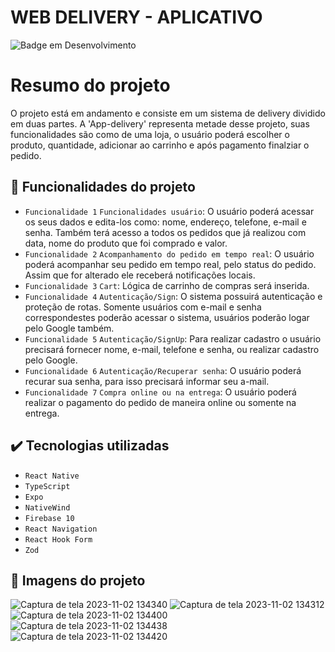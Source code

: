 <h1>WEB DELIVERY - APLICATIVO</h1>

![Badge em Desenvolvimento](http://img.shields.io/static/v1?label=STATUS&message=EM%20DESENVOLVIMENTO&color=GREEN&style=for-the-badge)

# Resumo do projeto
O projeto está em andamento e consiste em um sistema de delivery dividido em duas partes. A 'App-delivery' representa metade desse projeto, suas funcionalidades são como de uma loja, o usuário poderá escolher o produto, quantidade, adicionar ao carrinho e após pagamento finalziar o pedido. 

## 🔨 Funcionalidades do projeto
- `Funcionalidade 1` `Funcionalidades usuário`: O usuário poderá acessar os seus dados e edita-los como: nome, endereço, telefone, e-mail e senha. Também terá acesso a todos os pedidos que já realizou com data, nome do produto que foi comprado e valor.  
- `Funcionalidade 2` `Acompanhamento do pedido em tempo real`: O usuário poderá acompanhar seu pedido em tempo real, pelo status do pedido. Assim que for alterado ele receberá notificações locais.  
- `Funcionalidade 3` `Cart`: Lógica de carrinho de compras será inserida.
- `Funcionalidade 4` `Autenticação/Sign`: O sistema possuirá autenticação e proteção de rotas. Somente usuários com e-mail e senha correspondestes poderão acessar o sistema, usuários poderão logar pelo Google também.
 - `Funcionalidade 5` `Autenticação/SignUp`: Para realizar cadastro o usuário precisará fornecer nome, e-mail, telefone e senha, ou realizar cadastro pelo Google. 
 - `Funcionalidade 6` `Autenticação/Recuperar senha`: O usuário poderá recurar sua senha, para isso precisará informar seu a-mail. 
  - `Funcionalidade 7` `Compra online ou na entrega`: O usuário poderá realizar o pagamento do pedido de maneira online ou somente na entrega. 
 

## ✔️ Tecnologias utilizadas

- ``React Native``
- ``TypeScript``
- ``Expo``
- ``NativeWind``
- ``Firebase 10``
- ``React Navigation``
- ``React Hook Form``
- ``Zod``

## 🎯 Imagens do projeto 

![Captura de tela 2023-11-02 134340](https://github.com/BiancaHoffer/app-delivery/assets/99914904/04859309-700b-49a1-96d9-7498e7434e45)
![Captura de tela 2023-11-02 134312](https://github.com/BiancaHoffer/app-delivery/assets/99914904/87532602-4531-4444-a4f1-2faf4237e784)
![Captura de tela 2023-11-02 134400](https://github.com/BiancaHoffer/app-delivery/assets/99914904/333efa3b-e6bc-4c49-ad20-e101f46619f9)
![Captura de tela 2023-11-02 134438](https://github.com/BiancaHoffer/app-delivery/assets/99914904/cb226dba-6e39-4f54-a282-e3a6a9af25fc)
![Captura de tela 2023-11-02 134420](https://github.com/BiancaHoffer/app-delivery/assets/99914904/51f81324-2178-48be-acf3-31e71ff402b4)
